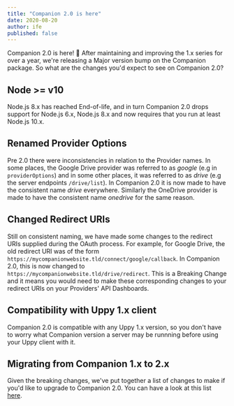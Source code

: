 ```yaml
---
title: "Companion 2.0 is here"
date: 2020-08-20
author: ife
published: false
---
```


Companion 2.0 is here! 🎉 After maintaining and improving the 1.x series for over a year, we're releasing a Major version bump on the Companion package. So what are the changes you'd expect to see on Companion 2.0?

## Node >= v10

Node.js 8.x has reached End-of-life, and in turn Companion 2.0 drops support for Node.js 6.x, Node.js 8.x and now requires that you run at least Node.js 10.x.

## Renamed Provider Options

Pre 2.0 there were inconsistencies in relation to the Provider names. In some places, the Google Drive provider was referred to as *google* (e.g in `providerOptions`) and in some other places, it was referred to as *drive* (e.g the server endpoints `/drive/list`). In Companion 2.0 it is now made to have the consistent name *drive* everywhere. Similarly the OneDrive provider is made to have the consistent name *onedrive* for the same reason.

## Changed Redirect URIs

Still on consistent naming, we have made some changes to the redirect URIs supplied during the OAuth process. For example, for Google Drive, the old redirect URI was of the form `https://mycompanionwebsite.tld/connect/google/callback`. In Companion 2.0, this is now changed to `https://mycompanionwebsite.tld/drive/redirect`. This is a Breaking Change and it means you would need to make these corresponding changes to your redirect URIs on your Providers' API Dashboards.

## Compatibility with Uppy 1.x client

Companion 2.0 is compatible with any Uppy 1.x version, so you don't have to worry what Companion version a server may be runnning before using your Uppy client with it.

## Migrating from Companion 1.x to 2.x

Given the breaking changes, we've put together a list of changes to make if you'd like to upgrade to Companion 2.0. You can have a look at this list [here](https://uppy.io/docs/companion/#Migrating-v1-to-v2).
